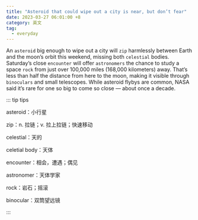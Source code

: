 ```yaml
---
title: "Asteroid that could wipe out a city is near, but don’t fear"
date: 2023-03-27 06:01:00 +8
category: 英文
tag:
  - everyday
---
```


An `asteroid` big enough to wipe out a city will `zip` harmlessly between Earth and the moon’s orbit this weekend, missing both `celestial` bodies. Saturday’s close `encounter` will offer `astronomers` the chance to study a space `rock` from just over 100,000 miles (168,000 kilometers) away. That’s less than half the distance from here to the moon, making it visible through `binoculars` and small telescopes. While asteroid flybys are common, NASA said it’s rare for one so big to come so close — about once a decade.

::: tip tips

asteroid：小行星

zip：n. 拉链；v. 拉上拉链；快速移动

celestial：天的

celetial body：天体

encounter：相会，遭遇；偶见

astronomer：天体学家

rock：岩石；摇滚

binocular：双筒望远镜

:::
